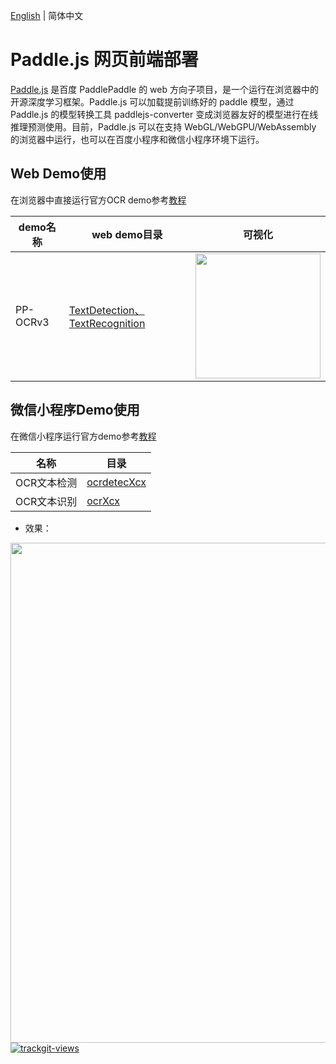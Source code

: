 [English](README.md) | 简体中文

# Paddle.js 网页前端部署

[Paddle.js](https://github.com/PaddlePaddle/Paddle.js) 是百度 PaddlePaddle 的 web 方向子项目，是一个运行在浏览器中的开源深度学习框架。Paddle.js 可以加载提前训练好的 paddle 模型，通过 Paddle.js 的模型转换工具 paddlejs-converter 变成浏览器友好的模型进行在线推理预测使用。目前，Paddle.js 可以在支持 WebGL/WebGPU/WebAssembly 的浏览器中运行，也可以在百度小程序和微信小程序环境下运行。


## Web Demo使用

在浏览器中直接运行官方OCR demo参考[教程](https://github.com/PaddlePaddle/FastDeploy/tree/develop/examples/application/js/web_demo)

|demo名称|web demo目录|可视化|
|-|-|-|
|PP-OCRv3|[TextDetection、TextRecognition](https://github.com/PaddlePaddle/FastDeploy/tree/develop/examples/application/js/web_demo/src/pages/cv/ocr/)|<img src="https://user-images.githubusercontent.com/26592129/196874354-1b5eecb0-f273-403c-aa6c-4463bf6d78db.png" height="200px">|


## 微信小程序Demo使用

在微信小程序运行官方demo参考[教程](https://github.com/PaddlePaddle/FastDeploy/tree/develop/examples/application/js/mini_program)

|名称|目录|
|-|-|
|OCR文本检测| [ocrdetecXcx](https://github.com/PaddlePaddle/FastDeploy/tree/develop/examples/application/js/mini_program/ocrdetectXcx/) |
|OCR文本识别| [ocrXcx](https://github.com/PaddlePaddle/FastDeploy/tree/develop/examples/application/js/mini_program/ocrXcx/) |


- 效果：

<div align="center">
    <img src="https://user-images.githubusercontent.com/26592129/197918203-c7d46f8a-75d4-47f9-9687-405ee0d6727e.gif" width="800">
</div>

<a href="https://trackgit.com">
<img src="https://us-central1-trackgit-analytics.cloudfunctions.net/token/ping/lb0jzfbyyttdxne1imal" alt="trackgit-views" />
</a>
